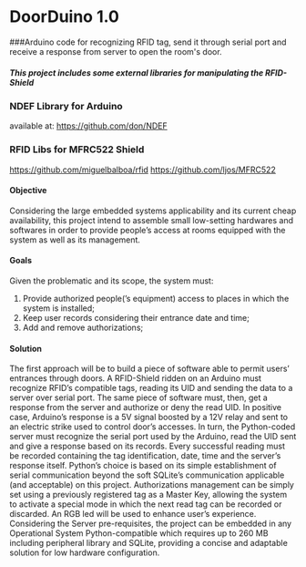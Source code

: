 DoorDuino 1.0
=========

###Arduino code for recognizing RFID tag, send it through serial port and receive a response from server to open the room's door.

##### This project includes some external libraries for manipulating the RFID-Shield

### NDEF Library for Arduino
available at: https://github.com/don/NDEF
### RFID Libs for MFRC522 Shield
https://github.com/miguelbalboa/rfid
https://github.com/ljos/MFRC522


#### Objective
Considering the large embedded systems applicability and its current cheap availability, this project intend to assemble small low-setting hardwares and softwares in order to provide people’s access at rooms equipped with the system as well as its management.

#### Goals
Given the problematic and its scope, the system must:
1. Provide authorized people(’s equipment) access to places in which the system is installed;
2. Keep user records considering their entrance date and time;
3. Add and remove authorizations;

#### Solution
The first approach will be to build a piece of software able to permit users’ entrances through doors. A RFID-Shield ridden on an Arduino must recognize RFID’s compatible tags, reading its UID and sending the data to a server over serial port. The same piece of software must, then, get a response from the server and authorize or deny the read UID. In positive case, Arduino’s response is a 5V signal boosted by a 12V relay and sent to an electric strike used to control door’s accesses.
In turn, the Python-coded server must recognize the serial port used by the Arduino, read the UID sent and give a response based on its records. Every successful reading must be recorded containing the tag identification, date, time and the server’s response itself. Python’s choice is based on its simple establishment of serial communication beyond the soft SQLite’s communication applicable (and acceptable) on this project.
Authorizations management can be simply set using a previously registered tag as a Master Key, allowing the system to activate a special mode in which the next read tag can be recorded or discarded.
An RGB led will be used to enhance user’s experience.
Considering the Server pre-requisites, the project can be embedded in any Operational System Python-compatible which requires up to 260 MB including peripheral library and SQLite, providing a concise and adaptable solution for low hardware configuration.
